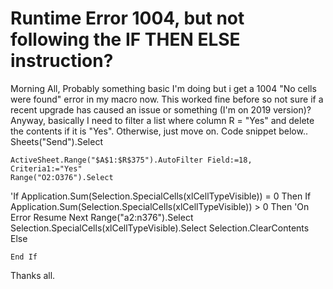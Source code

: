 
# Runtime Error 1004, but not following the IF THEN ELSE instruction?

Morning All,
Probably something basic I'm doing but i get a 1004 "No cells were found" error in my macro now. This worked fine before so not sure if a recent upgrade has caused an issue or something (I'm on 2019 version)?
Anyway, basically I need to filter a list where column R = "Yes" and delete the contents if it is "Yes". Otherwise, just move on.
Code snippet below..
    Sheets("Send").Select

    ActiveSheet.Range("$A$1:$R$375").AutoFilter Field:=18, Criteria1:="Yes"
    Range("O2:O376").Select
    
   'If Application.Sum(Selection.SpecialCells(xlCellTypeVisible)) = 0 Then
    If Application.Sum(Selection.SpecialCells(xlCellTypeVisible)) > 0 Then
    'On Error Resume Next
    Range("a2:n376").Select
    Selection.SpecialCells(xlCellTypeVisible).Select
    Selection.ClearContents
    Else
    
    End If

Thanks all.

        